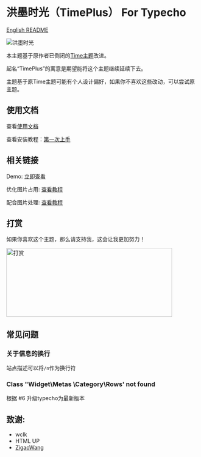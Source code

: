 # 洪墨时光（TimePlus） For Typecho

[English README](README_EN.md)

![洪墨时光](https://github.com/user-attachments/assets/c460e8b8-ac62-4095-9329-07348d579336)

本主题基于原作者已倒闭的[Time主题](https://github.com/wclk/time)改进。

起名“TimePlus”的寓意是期望能将这个主题继续延续下去。

主题基于原Time主题可能有个人设计偏好，如果你不喜欢这些改动，可以尝试原主题。

## 使用文档

查看[使用文档](https://github.com/zhheo/TimePlus/wiki)

查看安装教程：[第一次上手](https://github.com/zhheo/TimePlus/wiki/%E7%AC%AC%E4%B8%80%E6%AC%A1%E4%B8%8A%E6%89%8B)

## 相关链接

Demo: [立即查看](https://plog.zhheo.com/)

优化图片占用: [查看教程](https://github.com/zhheo/TimePlus/wiki/Time%E7%9B%B8%E5%86%8C%E5%9B%BE%E5%86%8C%E4%BC%98%E5%8C%96%E6%96%B9%E6%A1%88-%E7%BC%A9%E7%95%A5%E5%9B%BE%E5%8E%8B%E7%BC%A9%E5%92%8Cwebp%E8%87%AA%E9%80%82%E5%BA%94)

配合图片处理: [查看教程](https://github.com/zhheo/TimePlus/wiki/%E9%98%BF%E9%87%8C%E4%BA%91oss%E3%80%81%E5%8F%88%E6%8B%8D%E4%BA%91%E5%82%A8%E5%AD%98%E7%AD%89%E5%82%A8%E5%AD%98%E6%A1%B6%E5%9B%BE%E7%89%87%E5%A4%84%E7%90%86%E4%BB%8B%E7%BB%8D-%E2%80%93%E9%85%8D%E5%90%88-Time%E6%97%B6%E5%85%89%E7%9B%B8%E5%86%8C%E4%BD%BF%E7%94%A8)

## 打赏

如果你喜欢这个主题，那么请支持我，这会让我更加努力！

<a href="https://rewards.zhheo.com/"><img src="https://p.zhheo.com/chAdGN24890181736320308629.png!cover" width="435" height="180" alt="打赏"></a>

## 常见问题

### 关于信息的换行

站点描述可以将`/n`作为换行符

### Class "Widget\Metas \Category\Rows' not found

根据 #6 升级typecho为最新版本

## 致谢:

- wclk
- HTML UP
- [ZigaoWang](https://github.com/ZigaoWang)
